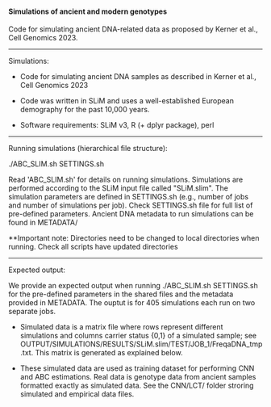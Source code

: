 #### Simulations of ancient and modern genotypes

Code for simulating ancient DNA-related data as proposed by Kerner et al., Cell Genomics 2023.

------

Simulations:

- Code for simulating ancient DNA samples as described in Kerner et al., Cell Genomics 2023
	
- Code was written in SLiM and uses a well-established European demography for the past 10,000 years.

- Software requirements: SLiM v3, R (+ dplyr package), perl

-------

Running simulations (hierarchical file structure):

./ABC_SLIM.sh SETTINGS.sh

Read 'ABC_SLIM.sh' for details on running simulations. Simulations are performed according to the SLiM input file called "SLiM.slim". The simulation parameters are defined in SETTINGS.sh (e.g., number of jobs and number of simulations per job). Check SETTINGS.sh file for full list of pre-defined parameters. Ancient DNA metadata to run simulations can be found in METADATA/

**Important note: Directories need to be changed to local directories when running. Check all scripts have updated directories


-------

Expected output:

We provide an expected output when running ./ABC_SLIM.sh SETTINGS.sh for the pre-defined parameters in the shared files and the metadata provided in METADATA. The ouptut is for 405 simulations each run on two separate jobs. 

- Simulated data is a matrix file where rows represent different simulations and columns carrier status {0,1} of a simulated sample; see OUTPUT/SIMULATIONS/RESULTS/SLiM.slim/TEST/JOB_1/FreqaDNA_tmp.txt. This matrix is generated as explained below.
	
- These simulated data are used as training dataset for performing CNN and ABC estimations. Real data is genotype data from ancient samples formatted exactly as simulated data. See the CNN/LCT/ folder stroring simulated and empirical data files.


